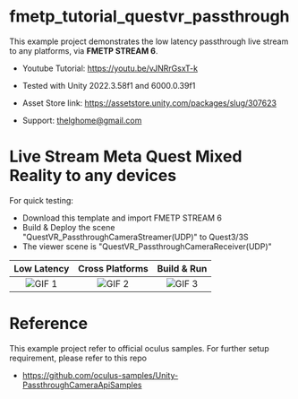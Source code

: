 # fmetp_tutorial_questvr_passthrough
This example project demonstrates the low latency passthrough live stream to any platforms, via **FMETP STREAM 6**.
- Youtube Tutorial:
https://youtu.be/vJNRrGsxT-k

- Tested with Unity 2022.3.58f1 and 6000.0.39f1
- Asset Store link: https://assetstore.unity.com/packages/slug/307623
- Support: thelghome@gmail.com

# Live Stream Meta Quest Mixed Reality to any devices
For quick testing:
- Download this template and import FMETP STREAM 6
- Build & Deploy the scene "QuestVR_PassthroughCameraStreamer(UDP)" to Quest3/3S
- The viewer scene is "QuestVR_PassthroughCameraReceiver(UDP)"

| Low Latency | Cross Platforms | Build & Run |
|:-------------:|:-------------:|:-------------:|
| ![GIF 1](./Media/fmetp-stream-passthrough-test1.gif) | ![GIF 2](./Media/fmetp-stream-passthrough-test2.gif) | ![GIF 3](./Media/fmetp-stream-passthrough-test3.gif) |

# Reference
This example project refer to official oculus samples. For further setup requirement, please refer to this repo
- https://github.com/oculus-samples/Unity-PassthroughCameraApiSamples
